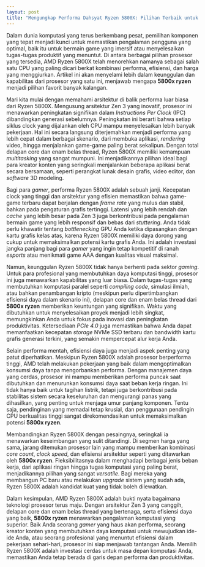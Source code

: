 ```yaml
---
layout: post
title: "Mengungkap Performa Dahsyat Ryzen 5800X: Pilihan Terbaik untuk Gaming dan Produktivitas"
---
```


Dalam dunia komputasi yang terus berkembang pesat, pemilihan komponen yang tepat menjadi kunci untuk memastikan pengalaman pengguna yang optimal, baik itu untuk bermain game yang imersif atau menyelesaikan tugas-tugas produktif yang menuntut. Di antara berbagai pilihan prosesor yang tersedia, AMD Ryzen 5800X telah menorehkan namanya sebagai salah satu CPU yang paling dicari berkat kombinasi performa, efisiensi, dan harga yang menggiurkan. Artikel ini akan menyelami lebih dalam keunggulan dan kapabilitas dari prosesor yang satu ini, menjawab mengapa **5800x ryzen** menjadi pilihan favorit banyak kalangan.

Mari kita mulai dengan memahami arsitektur di balik performa luar biasa dari Ryzen 5800X. Mengusung arsitektur Zen 3 yang inovatif, prosesor ini menawarkan peningkatan signifikan dalam *Instructions Per Clock* (IPC) dibandingkan generasi sebelumnya. Peningkatan ini berarti bahwa setiap siklus clock yang dijalankan oleh CPU mampu menyelesaikan lebih banyak pekerjaan. Hal ini secara langsung diterjemahkan menjadi performa yang lebih cepat dalam berbagai skenario, dari membuka aplikasi, *rendering* video, hingga menjalankan game-game paling berat sekalipun. Dengan total delapan core dan enam belas thread, Ryzen 5800X memiliki kemampuan *multitasking* yang sangat mumpuni. Ini menjadikannya pilihan ideal bagi para kreator konten yang seringkali menjalankan beberapa aplikasi berat secara bersamaan, seperti perangkat lunak desain grafis, video editor, dan *software* 3D modeling.

Bagi para *gamer*, performa Ryzen 5800X adalah sebuah janji. Kecepatan clock yang tinggi dan arsitektur yang efisien memastikan bahwa game-game terbaru dapat berjalan dengan *frame rate* yang mulus dan stabil, bahkan pada pengaturan grafis tertinggi. Latensi yang lebih rendah dan *cache* yang lebih besar pada Zen 3 juga berkontribusi pada pengalaman bermain game yang lebih responsif dan bebas dari *stuttering*. Anda tidak perlu khawatir tentang *bottlenecking* GPU Anda ketika dipasangkan dengan kartu grafis kelas atas, karena Ryzen 5800X memiliki daya dorong yang cukup untuk memaksimalkan potensi kartu grafis Anda. Ini adalah investasi jangka panjang bagi para *gamer* yang ingin tetap kompetitif di ranah *esports* atau menikmati game AAA dengan kualitas visual maksimal.

Namun, keunggulan Ryzen 5800X tidak hanya berhenti pada sektor *gaming*. Untuk para profesional yang membutuhkan daya komputasi tinggi, prosesor ini juga menawarkan kapabilitas yang luar biasa. Dalam tugas-tugas yang membutuhkan komputasi paralel seperti *compiling code*, simulasi ilmiah, atau bahkan penambangan kripto (meskipun perlu dipertimbangkan efisiensi daya dalam skenario ini), delapan core dan enam belas thread dari **5800x ryzen** memberikan keuntungan yang signifikan. Waktu yang dibutuhkan untuk menyelesaikan proyek menjadi lebih singkat, memungkinkan Anda untuk fokus pada inovasi dan peningkatan produktivitas. Ketersediaan *PCIe 4.0* juga memastikan bahwa Anda dapat memanfaatkan kecepatan *storage* NVMe SSD terbaru dan bandwidth kartu grafis generasi terkini, yang semakin mempercepat alur kerja Anda.

Selain performa mentah, efisiensi daya juga menjadi aspek penting yang patut diperhatikan. Meskipun Ryzen 5800X adalah prosesor berperforma tinggi, AMD telah melakukan pekerjaan yang baik dalam mengoptimalkan konsumsi daya tanpa mengorbankan performa. Dengan manajemen daya yang cerdas, prosesor ini mampu memberikan performa puncak saat dibutuhkan dan menurunkan konsumsi daya saat beban kerja ringan. Ini tidak hanya baik untuk tagihan listrik, tetapi juga berkontribusi pada stabilitas sistem secara keseluruhan dan mengurangi panas yang dihasilkan, yang penting untuk menjaga umur panjang komponen. Tentu saja, pendinginan yang memadai tetap krusial, dan penggunaan pendingin CPU berkualitas tinggi sangat direkomendasikan untuk memaksimalkan potensi **5800x ryzen**.

Membandingkan Ryzen 5800X dengan pesaingnya, seringkali ia menawarkan keseimbangan yang sulit ditandingi. Di segmen harga yang sama, jarang ditemukan prosesor lain yang mampu memberikan kombinasi *core count*, *clock speed*, dan efisiensi arsitektur seperti yang ditawarkan oleh **5800x ryzen**. Fleksibilitasnya dalam menghadapi berbagai jenis beban kerja, dari aplikasi ringan hingga tugas komputasi yang paling berat, menjadikannya pilihan yang sangat *versatile*. Bagi mereka yang membangun PC baru atau melakukan *upgrade* sistem yang sudah ada, Ryzen 5800X adalah kandidat kuat yang tidak boleh dilewatkan.

Dalam kesimpulan, AMD Ryzen 5800X adalah bukti nyata bagaimana teknologi prosesor terus maju. Dengan arsitektur Zen 3 yang canggih, delapan core dan enam belas thread yang bertenaga, serta efisiensi daya yang baik, **5800x ryzen** menawarkan pengalaman komputasi yang superior. Baik Anda seorang *gamer* yang haus akan performa, seorang kreator konten yang membutuhkan daya komputasi untuk mewujudkan ide-ide Anda, atau seorang profesional yang menuntut efisiensi dalam pekerjaan sehari-hari, prosesor ini siap menjawab tantangan Anda. Memilih Ryzen 5800X adalah investasi cerdas untuk masa depan komputasi Anda, memastikan Anda tetap berada di garis depan performa dan produktivitas.
